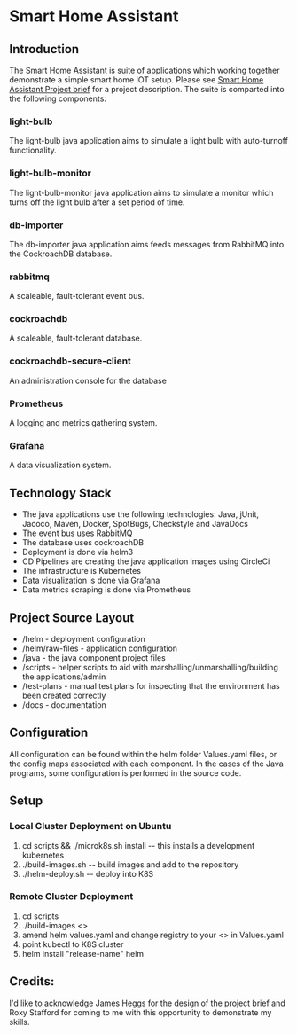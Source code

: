 # Smart Home Assistant 

## Introduction

The Smart Home Assistant is suite of applications which working together demonstrate a simple smart home IOT setup. Please see [Smart Home Assistant Project brief](./Brief.pdf) for a project description. The suite is comparted into the following components:

### light-bulb

The light-bulb java application aims to simulate a light bulb with auto-turnoff functionality.

### light-bulb-monitor

The light-bulb-monitor java application aims to simulate a monitor which turns off the light bulb after a set period of time.

### db-importer

The db-importer java application aims feeds messages from RabbitMQ into the CockroachDB database.

### rabbitmq

A scaleable, fault-tolerant event bus.

### cockroachdb

A scaleable, fault-tolerant database.

### cockroachdb-secure-client

An administration console for the database

### Prometheus

A logging and metrics gathering system.

### Grafana

A data visualization system.

## Technology Stack

- The java applications use the following technologies: Java, jUnit, Jacoco, Maven, Docker, SpotBugs, Checkstyle and JavaDocs
- The event bus uses RabbitMQ
- The database uses cockroachDB
- Deployment is done via helm3
- CD Pipelines are creating the java application images using CircleCi
- The infrastructure is Kubernetes
- Data visualization is done via Grafana
- Data metrics scraping is done via Prometheus

## Project Source Layout

- /helm - deployment configuration
- /helm/raw-files - application configuration
- /java - the java component project files
- /scripts - helper scripts to aid with marshalling/unmarshalling/building the applications/admin
- /test-plans - manual test plans for inspecting that the environment has been created correctly
- /docs - documentation

## Configuration

All configuration can be found within the helm folder Values.yaml files, or the config maps associated with each component. In the cases of the Java programs, some configuration is performed in the source code.

## Setup

### Local Cluster Deployment on Ubuntu
1. cd scripts && ./microk8s.sh install -- this installs a development kubernetes
2. ./build-images.sh -- build images and add to the repository
3. ./helm-deploy.sh -- deploy into K8S

### Remote Cluster Deployment
1. cd scripts
2. ./build-images <<your registry>>
3.  amend helm values.yaml and change registry to your <<your registry>> in Values.yaml
4. point kubectl to K8S cluster
5.  helm install "release-name" helm

## Credits: 

I'd like to acknowledge James Heggs for the design of the project brief and Roxy Stafford for coming to me with this opportunity to demonstrate my skills.
